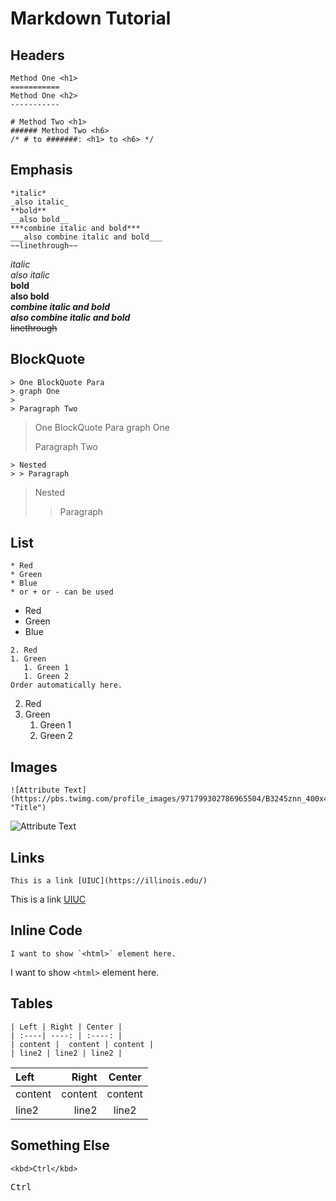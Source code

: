 # Markdown Tutorial   

## Headers 

```
Method One <h1>
===========
Method One <h2>
-----------
```

```
# Method Two <h1>
###### Method Two <h6>
/* # to #######: <h1> to <h6> */
```

## Emphasis
```
*italic*      
_also italic_    
**bold**     
__also bold__     
***combine italic and bold***      
___also combine italic and bold___       
~~linethrough~~    
```
*italic*      
_also italic_    
**bold**     
__also bold__     
***combine italic and bold***      
___also combine italic and bold___         
~~linethrough~~     

## BlockQuote
```
> One BlockQuote Para
> graph One
> 
> Paragraph Two
```
> One BlockQuote Para
> graph One
> 
> Paragraph Two

```
> Nested 
> > Paragraph
```
> Nested 
> > Paragraph

## List
```
* Red
* Green
* Blue
* or + or - can be used
```
* Red
* Green
* Blue
```
2. Red
1. Green
   1. Green 1
   1. Green 2
Order automatically here.
```
2. Red
1. Green
   1. Green 1
   1. Green 2
   
## Images
```
![Attribute Text](https://pbs.twimg.com/profile_images/971799302786965504/B3245znn_400x400.jpg "Title")
```
![Attribute Text](https://pbs.twimg.com/profile_images/971799302786965504/B3245znn_400x400.jpg "UIUC")

## Links
```
This is a link [UIUC](https://illinois.edu/) 
```
This is a link [UIUC](https://illinois.edu/) 

## Inline Code
```
I want to show `<html>` element here.
```
I want to show `<html>` element here.

## Tables
```
| Left | Right | Center |
| :----| ----: | :----: |
| content |  content | content |
| line2 | line2 | line2 |
```
| Left | Right | Center |
| :----| ----: | :----: |
| content |  content | content |
| line2 | line2 | line2 |

## Something Else
```
<kbd>Ctrl</kbd>
```
<kbd>Ctrl</kbd>
